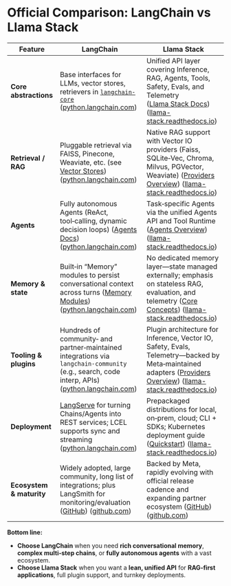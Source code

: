# Official Comparison: LangChain vs Llama Stack

| Feature                  | LangChain                                                                                                                                                                                                                                                   | Llama Stack                                                                                                                                                                                                                                                                                                                              |
| ------------------------ | ----------------------------------------------------------------------------------------------------------------------------------------------------------------------------------------------------------------------------------------------------------- | ---------------------------------------------------------------------------------------------------------------------------------------------------------------------------------------------------------------------------------------------------------------------------------------------------------------------------------------- |
| **Core abstractions**    | Base interfaces for LLMs, vector stores, retrievers in [`langchain-core`](https://python.langchain.com/api_reference/core/) ([python.langchain.com](https://python.langchain.com/api_reference/core))                               | Unified API layer covering Inference, RAG, Agents, Tools, Safety, Evals, and Telemetry ([Llama Stack Docs](https://llama-stack.readthedocs.io/)) ([llama-stack.readthedocs.io](https://llama-stack.readthedocs.io))                                                                                              |
| **Retrieval / RAG**      | Pluggable retrieval via FAISS, Pinecone, Weaviate, etc. (see [Vector Stores](https://python.langchain.com/docs/concepts/vectorstores/)) ([python.langchain.com](https://python.langchain.com/docs/concepts/vectorstores))           | Native RAG support with Vector IO providers (Faiss, SQLite‑Vec, Chroma, Milvus, PGVector, Weaviate) ([Providers Overview](https://llama-stack.readthedocs.io/en/latest/providers/index.html)) ([llama-stack.readthedocs.io](https://llama-stack.readthedocs.io/en/latest/providers/index.html))                   |
| **Agents**               | Fully autonomous Agents (ReAct, tool‑calling, dynamic decision loops) ([Agents Docs](https://python.langchain.com/v0.1/docs/modules/agents/)) ([python.langchain.com](https://python.langchain.com/v0.1/docs/modules/agents))       | Task‑specific Agents via the unified Agents API and Tool Runtime ([Agents Overview](https://llama-stack.readthedocs.io/en/latest/building_applications/agent.html)) ([llama-stack.readthedocs.io](https://llama-stack.readthedocs.io/en/latest/building_applications/agent.html))                                 |
| **Memory & state**       | Built‑in “Memory” modules to persist conversational context across turns ([Memory Modules](https://python.langchain.com/v0.1/docs/modules/memory/)) ([python.langchain.com](https://python.langchain.com/v0.1/docs/modules/memory/)) | No dedicated memory layer—state managed externally; emphasis on stateless RAG, evaluation, and telemetry ([Core Concepts](https://llama-stack.readthedocs.io/en/latest/concepts/index.html)) ([llama-stack.readthedocs.io](https://llama-stack.readthedocs.io/en/latest/concepts/index.html))                     |
| **Tooling & plugins**    | Hundreds of community‑ and partner‑maintained integrations via `langchain-community` (e.g., search, code interp, APIs) ([python.langchain.com](https://python.langchain.com/v0.1/docs/get_started/installation))                    | Plugin architecture for Inference, Vector IO, Safety, Evals, Telemetry—backed by Meta‑maintained adapters ([Providers Overview](https://llama-stack.readthedocs.io/en/latest/providers/index.html)) ([llama-stack.readthedocs.io](https://llama-stack.readthedocs.io/en/latest/building_applications/tools.html)) |
| **Deployment**           | [LangServe](https://python.langchain.com/docs/langserve/) for turning Chains/Agents into REST services; LCEL supports sync and streaming ([python.langchain.com](https://python.langchain.com/docs/langserve/))                      | Prepackaged distributions for local, on‑prem, cloud; CLI + SDKs; Kubernetes deployment guide ([Quickstart](https://llama-stack.readthedocs.io/en/latest/getting_started/index.html)) ([llama-stack.readthedocs.io](https://llama-stack.readthedocs.io/en/latest/getting_started/index.html))                      |
| **Ecosystem & maturity** | Widely adopted, large community, long list of integrations; plus LangSmith for monitoring/evaluation ([GitHub](https://github.com/langchain-ai/langchain)) ([github.com](https://github.com/langchain-ai/langchain))                 | Backed by Meta, rapidly evolving with official release cadence and expanding partner ecosystem ([GitHub](https://github.com/meta-llama/llama-stack)) ([github.com](https://github.com/meta-llama/llama-stack))                                                                                                    |

**Bottom line:**

* **Choose LangChain** when you need **rich conversational memory**, **complex multi‑step chains**, or **fully autonomous agents** with a vast ecosystem.
* **Choose Llama Stack** when you want a **lean, unified API** for **RAG‑first applications**, full plugin support, and turnkey deployments.

